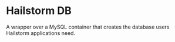 # Hailstorm DB

A wrapper over a MySQL container that creates the database users Hailstorm applications need.
